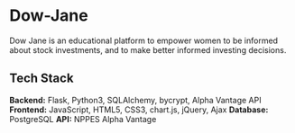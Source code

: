 # Dow-Jane
Dow Jane is an educational platform to empower women to be informed about stock investments, and to make better informed investing decisions.




## Tech Stack
__Backend:__ Flask, Python3, SQLAlchemy, bycrypt, Alpha Vantage API 
__Frontend:__  JavaScript, HTML5, CSS3, chart.js, jQuery, Ajax 
__Database:__ PostgreSQL
__API:__ NPPES Alpha Vantage




